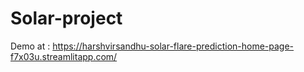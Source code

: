 # Solar-project
Demo at : https://harshvirsandhu-solar-flare-prediction-home-page-f7x03u.streamlitapp.com/
